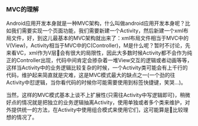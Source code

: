 ### MVC的理解
Android应用开发本身就是一种MVC架构，什么叫做android应用开发本身呢？比如我们需要实现一个页面功能，我们需要新建一个Activity，然后新建一个xml布局文件，好，到这儿最基本的MVC架构就出来了：xml布局文件相当于MVC中的V(View)，Activity相当于MVC中的C(Controller)，M是什么呢？暂时不讨论，先来看VC，xml作为V层会有很大的局限性，因此大多数时候Activity都不会作为纯正的Controller出现，代码中间肯定会掺杂着一堆View交互的逻辑或者动画等等，这样当Activity中的业务逻辑比较复杂的时候，一个Activity类可能会有上千行的代码，维护起来简直就是灾难，这是MVC模式最大的缺点之一(一个劲的往Activity中怼逻辑，当你看代码的时候你可能需要使用到标签快捷键，笑哭...)。

当然，这样的MVC模式基本上谈不上扩展性(只需往Activity中写逻辑即可)，稍微好点的情况就是把独立的业务逻辑抽离Activity，使用单独或者多个类来维护，对外提供统一的方法，在Activity中使用组合模式来使用它们，这可能算是比较理想的情况了。